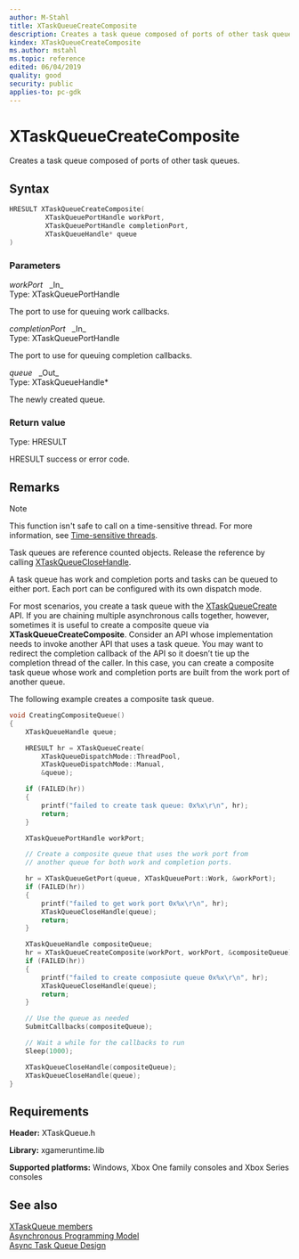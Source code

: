 ```yaml
---
author: M-Stahl
title: XTaskQueueCreateComposite
description: Creates a task queue composed of ports of other task queues.
kindex: XTaskQueueCreateComposite
ms.author: mstahl
ms.topic: reference
edited: 06/04/2019
quality: good
security: public
applies-to: pc-gdk
---
```


# XTaskQueueCreateComposite  

Creates a task queue composed of ports of other task queues.  

## Syntax  
  
```cpp
HRESULT XTaskQueueCreateComposite(  
         XTaskQueuePortHandle workPort,  
         XTaskQueuePortHandle completionPort,  
         XTaskQueueHandle* queue  
)  
```  
  
### Parameters  
  
*workPort* &nbsp;&nbsp;\_In\_  
Type: XTaskQueuePortHandle  

  
The port to use for queuing work callbacks.  


*completionPort* &nbsp;&nbsp;\_In\_  
Type: XTaskQueuePortHandle  

  
The port to use for queuing completion callbacks.  


*queue* &nbsp;&nbsp;\_Out\_  
Type: XTaskQueueHandle*  

  
The newly created queue.  


  
### Return value
Type: HRESULT
  
HRESULT success or error code.  
  
## Remarks  
  > [!NOTE]
> This function isn't safe to call on a time-sensitive thread. For more information, see [Time-sensitive threads](../../../../system/overviews/time-sensitive-threads.md).  
  
Task queues are reference counted objects. Release the reference by calling [XTaskQueueCloseHandle](xtaskqueueclosehandle.md).  
  
  
A task queue has work and completion ports and tasks can be queued to either port. Each port can be configured with its own dispatch mode.  
  
For most scenarios, you create a task queue with the [XTaskQueueCreate](xtaskqueuecreate.md) API. If you are chaining multiple asynchronous calls together, however, sometimes it is useful to create a composite queue via **XTaskQueueCreateComposite**. Consider an API whose implementation needs to invoke another API that uses a task queue. You may want to redirect the completion callback of the API so it doesn’t tie up the completion thread of the caller. In this case, you can create a composite task queue whose work and completion ports are built from the work port of another queue.  
  
The following example creates a composite task queue.  
  
```cpp
void CreatingCompositeQueue()
{
    XTaskQueueHandle queue;

    HRESULT hr = XTaskQueueCreate(
        XTaskQueueDispatchMode::ThreadPool, 
        XTaskQueueDispatchMode::Manual, 
        &queue);

    if (FAILED(hr))
    {
        printf("failed to create task queue: 0x%x\r\n", hr);
        return;
    }

    XTaskQueuePortHandle workPort;

    // Create a composite queue that uses the work port from
    // another queue for both work and completion ports.

    hr = XTaskQueueGetPort(queue, XTaskQueuePort::Work, &workPort);
    if (FAILED(hr))
    {
        printf("failed to get work port 0x%x\r\n", hr);
        XTaskQueueCloseHandle(queue);
        return;
    }

    XTaskQueueHandle compositeQueue;
    hr = XTaskQueueCreateComposite(workPort, workPort, &compositeQueue);
    if (FAILED(hr))
    {
        printf("failed to create composiute queue 0x%x\r\n", hr);
        XTaskQueueCloseHandle(queue);
        return;
    }

    // Use the queue as needed
    SubmitCallbacks(compositeQueue);

    // Wait a while for the callbacks to run
    Sleep(1000);

    XTaskQueueCloseHandle(compositeQueue);
    XTaskQueueCloseHandle(queue);
}
```
  

## Requirements  
  
**Header:** XTaskQueue.h
  
**Library:** xgameruntime.lib
  
**Supported platforms:** Windows, Xbox One family consoles and Xbox Series consoles  
  
## See also  
[XTaskQueue members](../xtaskqueue_members.md)  
[Asynchronous Programming Model](../../../../system/overviews/async-programming-model.md)  
[Async Task Queue Design](../../../../system/overviews/async-task-queue-design.md)    
  
  